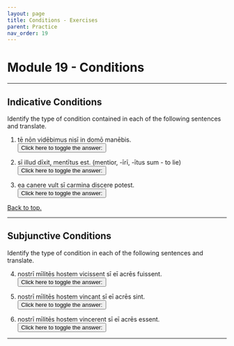 ```yaml
---
layout: page
title: Conditions - Exercises
parent: Practice
nav_order: 19
---
```


# Module 19 - Conditions

***

## Indicative Conditions

Identify the type of condition contained in each of the following sentences and translate.

1. tē nōn vidēbimus nisī in domō manēbis.  
<button onclick="toggleDisplay('prac1')">Click here to toggle the answer:</button> <span style="display: none;" id="prac1">future more vivid / future simple: "We will not see you unless you (will) remain in the house." / "We will not see you if you do / will not remain in the house."</span>

2. sī illud dīxit, mentītus est. (mentior, -īrī, -ītus sum - to lie)      
<button onclick="toggleDisplay('prac2')">Click here to toggle the answer:</button> <span style="display: none;" id="prac2">past simple: "If he said that, he lied."</span>

3. ea canere vult sī carmina discere potest.  
<button onclick="toggleDisplay('prac3')">Click here to toggle the answer:</button> <span style="display: none;" id="prac3">present simple: "She wants to sing if she can learn the songs."</span>

[Back to top.](#top)

***

## Subjunctive Conditions

Identify the type of condition in each of the following sentences and translate.

4. nostrī mīlitēs hostem vicissent sī eī acrēs fuissent.  
<button onclick="toggleDisplay('prac4')">Click here to toggle the answer:</button> <span style="display: none;" id="prac4">past contrary-to-fact: "Our soldiers would have defeated the enemy if they had been fierce."</span>

5. nostrī mīlitēs hostem vincant sī eī acrēs sint.  
<button onclick="toggleDisplay('prac5')">Click here to toggle the answer:</button> <span style="display: none;" id="prac5">future less vivid: "Our soldiers would conquer the enemy if they should be fierce."</span>

6. nostrī mīlitēs hostem vincerent sī eī acrēs essent.  
<button onclick="toggleDisplay('prac6')">Click here to toggle the answer:</button> <span style="display: none;" id="prac6">present contrary-to-fact: "Our soldiers would conquer the enemy if they were fierce."</span>

***

<script>
function toggleDisplay(id) {
  const el = document.getElementById(id);
  el.style.display = el.style.display === 'none' ? 'inline' : 'none';
}
</script>
